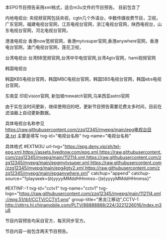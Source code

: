 本EPG节目预告采用xml格式，适合m3u文件的节目预告。 目前包含了 

内地电视台:
央视频官网包括央视，cgtn几个外语台，中数传媒收费节目，卫视，广东官网，福建电视台官网，江苏电视台官网，浙江电视台官网，陕西电视台，山东电视台官网，河北电视台官网， 

港澳电视台
香港now宽频官网，香港mytvsuper官网,香港anywhere官网，香港电台官网，澳门电视台官网，莲花卫视，

台湾电视台
台湾BB宽频官网,台湾中华电信官网,台湾4gtv官网，hami视频官网

韩国电视台

韩国KBS电视台官网，韩国MBC电视台官网，韩国SBS电视台官网，韩国ebs电视台官网，

东南亚
印尼vision官网, 新加坡mewatch官网,马来西亚astro官网

由于实在没时间更新，继续使用旧的吧，更新节目预告需要花费太多时间，目前在滤油器上自动更新数据。

具体电视台名称参见 https://raw.githubusercontent.com/zzq12345/myepg/main/epg电视台目录.txt 主要是填写 tvg-id="电视台名称" tvg-name="电视台名称"

具体格式 
#EXTM3U url-tvg="https://epg.deny.vip/sh/tel-epg.xml,https://assets.livednow.com/epg.xml,https://raw.githubusercontent.com/zzq12345/myepg/main/112114.xml,https://raw.githubusercontent.com/zzq12345/myepg/main/epgmytvsuper.xml,https://raw.githubusercontent.com/zzq12345/myepg/main/epg4gtv2.xml,https://raw.githubusercontent.com/zzq12345/myepg/main/epganywhere.xml" catchup="append" catchup-source="?playseek=${(b)yyyyMMddHHmmss}-${(e)yyyyMMddHHmmss}"

#EXTINF:-1 tvg-id="cctv1" tvg-name="cctv1" tvg-logo="https://raw.githubusercontent.com/zzq12345/myepg/main/112114.xml://epg.51/tb1/CCTV/CCTV1.png" group-title="黑龙江移动",CCTV-1 http://ottrrs.hl.chinamobile.com/PLTV/88888888/224/3221226016/index.m3u8

节目内容预告均采自官方，每天同步官方。

节目内容一般包含两天节目预告。
